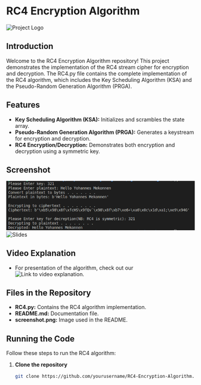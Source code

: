 # RC4 Encryption Algorithm

![Project Logo](https://www.securitymagazine.com/ext/resources/Default-images/Responsive-Defaults/cyber5-900px.jpg?1472739458)

## Introduction

Welcome to the RC4 Encryption Algorithm repository! This project demonstrates the implementation of the RC4 stream cipher for encryption and decryption. The RC4.py file contains the complete implementation of the RC4 algorithm, which includes the Key Scheduling Algorithm (KSA) and the Pseudo-Random Generation Algorithm (PRGA).

## Features

- **Key Scheduling Algorithm (KSA):** Initializes and scrambles the state array.
- **Pseudo-Random Generation Algorithm (PRGA):** Generates a keystream for encryption and decryption.
- **RC4 Encryption/Decryption:** Demonstrates both encryption and decryption using a symmetric key.

## Screenshot

![Screenshot](./ScreenshotRunnngCode.png)
![Slides](./https://gamma.app/docs/Understanding-the-RC4-Algorithm-3aug9ochgtw70c8)

## Video Explanation
- For presentation of the algorithm, check out our ![Link to video explanation](https://www.veed.io/view/59975cf9-4750-44f8-8319-88c09810e130?panel=share).

## Files in the Repository

- **RC4.py:** Contains the RC4 algorithm implementation.
- **README.md:** Documentation file.
- **screenshot.png:** Image used in the README.

## Running the Code

Follow these steps to run the RC4 algorithm:

1. **Clone the repository**
   ```bash
   git clone https://github.com/yourusername/RC4-Encryption-Algorithm.git
